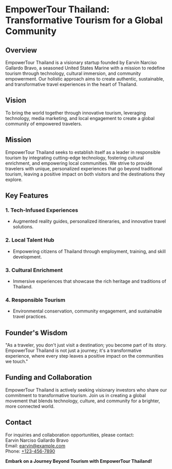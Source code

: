 # EmpowerTour Thailand: Transformative Tourism for a Global Community

## Overview
EmpowerTour Thailand is a visionary startup founded by Earvin Narciso Gallardo Bravo, a seasoned United States Marine with a mission to redefine tourism through technology, cultural immersion, and community empowerment. Our holistic approach aims to create authentic, sustainable, and transformative travel experiences in the heart of Thailand.

## Vision
To bring the world together through innovative tourism, leveraging technology, media marketing, and local engagement to create a global community of empowered travelers.

## Mission
EmpowerTour Thailand seeks to establish itself as a leader in responsible tourism by integrating cutting-edge technology, fostering cultural enrichment, and empowering local communities. We strive to provide travelers with unique, personalized experiences that go beyond traditional tourism, leaving a positive impact on both visitors and the destinations they explore.

## Key Features

### 1. Tech-Infused Experiences
   - Augmented reality guides, personalized itineraries, and innovative travel solutions.

### 2. Local Talent Hub
   - Empowering citizens of Thailand through employment, training, and skill development.

### 3. Cultural Enrichment
   - Immersive experiences that showcase the rich heritage and traditions of Thailand.

### 4. Responsible Tourism
   - Environmental conservation, community engagement, and sustainable travel practices.

## Founder's Wisdom
"As a traveler, you don't just visit a destination; you become part of its story. EmpowerTour Thailand is not just a journey; it's a transformative experience, where every step leaves a positive impact on the communities we touch."

## Funding and Collaboration
EmpowerTour Thailand is actively seeking visionary investors who share our commitment to transformative tourism. Join us in creating a global movement that blends technology, culture, and community for a brighter, more connected world.

## Contact
For inquiries and collaboration opportunities, please contact:  
Earvin Narciso Gallardo Bravo  
Email: [earvin@example.com](mailto:earvin@example.com)  
Phone: [+123-456-7890](tel:+1234567890)

**Embark on a Journey Beyond Tourism with EmpowerTour Thailand!**
